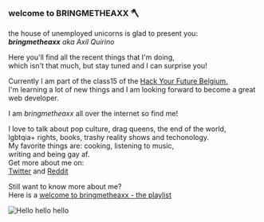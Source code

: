 ### welcome to BRINGMETHEAXX 🪓

the house of unemployed unicorns is glad to present you: <br>
 _**bringmetheaxx** aka Áxil Quirino_

Here you'll find all the recent things that I'm doing,<br>
which isn't that much, but stay tuned and I can surprise you!

Currently I am part of the class15 of the [Hack Your Future Belgium.](https://github.com/HackYourFutureBelgium)<br>
I'm learning a lot of new things and I am looking forward to become a great web developer.

I am _bringmetheaxx_ all over the internet so find me! <br> 

I love to talk about pop culture, drag queens, the end of the world,<br>
lgbtqia+ rights, books, trashy reality shows and techonology.<br>
My favorite things are: cooking, listening to music,<br>
writing and being gay af. <br>
Get more about me on: <br>
[Twitter](https://twitter.com/bringmetheaxx/) and [Reddit](https://www.reddit.com/user/bmtaxx)

Still want to know more about me?<br>
Here is a [welcome to bringmetheaxx - the playlist](https://music.apple.com/be/playlist/welcome-to-bringmetheaxx/pl.u-6mo4zxWcR26Adp)

![Hello hello hello](https://media.giphy.com/media/zDGU8yBdyjP61aVySi/giphy.gif)
